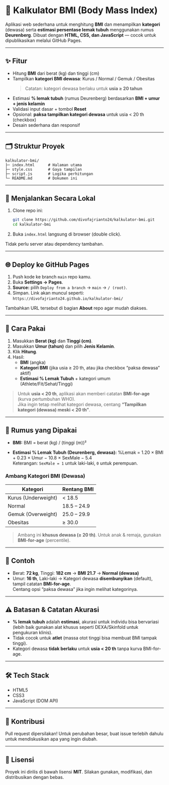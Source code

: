 # 🧮 Kalkulator BMI (Body Mass Index)

Aplikasi web sederhana untuk menghitung **BMI** dan menampilkan **kategori** (dewasa) serta **estimasi persentase lemak tubuh** menggunakan rumus **Deurenberg**. Dibuat dengan **HTML, CSS, dan JavaScript** — cocok untuk dipublikasikan melalui GitHub Pages.

---

## ✨ Fitur

- Hitung **BMI** dari berat (kg) dan tinggi (cm)
- Tampilkan **kategori BMI dewasa**: Kurus / Normal / Gemuk / Obesitas  
  > Catatan: kategori dewasa berlaku untuk **usia ≥ 20 tahun**
- Estimasi **% lemak tubuh** (rumus Deurenberg) berdasarkan **BMI + umur + jenis kelamin**
- Validasi input dasar + tombol **Reset**
- Opsional: **paksa tampilkan kategori dewasa** untuk usia < 20 th (checkbox)
- Desain sederhana dan responsif

---

## 🗂 Struktur Proyek

```
kalkulator-bmi/
├─ index.html      # Halaman utama
├─ style.css       # Gaya tampilan
├─ script.js       # Logika perhitungan
└─ README.md       # Dokumen ini
```

---

## 🚀 Menjalankan Secara Lokal

1. Clone repo ini:
   ```bash
   git clone https://github.com/divofajrianto24/kalkulator-bmi.git
   cd kalkulator-bmi
   ```
2. Buka `index.html` langsung di browser (double click).

Tidak perlu server atau dependency tambahan.

---

## 🌐 Deploy ke GitHub Pages

1. Push kode ke branch `main` repo kamu.
2. Buka **Settings → Pages**.
3. **Source:** pilih `Deploy from a branch` → `main` → `/ (root)`.
4. Simpan. Link akan muncul seperti:  
   `https://divofajrianto24.github.io/kalkulator-bmi/`

Tambahkan URL tersebut di bagian **About** repo agar mudah diakses.

---

## 🧠 Cara Pakai

1. Masukkan **Berat (kg)** dan **Tinggi (cm)**.
2. Masukkan **Umur (tahun)** dan pilih **Jenis Kelamin**.
3. Klik **Hitung**.
4. Hasil:
   - **BMI** (angka)
   - **Kategori BMI** (jika usia ≥ 20 th, atau jika checkbox “paksa dewasa” aktif)
   - **Estimasi % Lemak Tubuh** + kategori umum (Athlete/Fit/Sehat/Tinggi)

> Untuk **usia < 20 th**, aplikasi akan memberi catatan **BMI-for-age** (kurva pertumbuhan WHO).  
> Jika ingin tetap melihat kategori dewasa, centang **“Tampilkan kategori (dewasa) meski < 20 th”**.

---

## 🧮 Rumus yang Dipakai

- **BMI:**
  BMI = berat (kg) / (tinggi (m))²

- **Estimasi % Lemak Tubuh (Deurenberg, dewasa):**
  %Lemak = 1.20 × BMI + 0.23 × Umur − 10.8 × SexMale − 5.4  
  Keterangan: `SexMale = 1` untuk laki-laki, `0` untuk perempuan.

### Ambang Kategori BMI (Dewasa)

| Kategori | Rentang BMI |
|---------|--------------|
| Kurus (Underweight) | < 18.5 |
| Normal | 18.5 – 24.9 |
| Gemuk (Overweight) | 25.0 – 29.9 |
| Obesitas | ≥ 30.0 |

> Ambang ini **khusus dewasa (≥ 20 th)**. Untuk anak & remaja, gunakan **BMI-for-age** (percentile).

---

## 🎯 Contoh

- Berat: **72 kg**, Tinggi: **182 cm** → **BMI 21.7** → **Normal (dewasa)**  
- Umur: **16 th**, Laki-laki → Kategori dewasa **disembunyikan** (default), tampil catatan **BMI-for-age**.  
  Centang opsi “paksa dewasa” jika ingin melihat kategorinya.

---

## ⚠️ Batasan & Catatan Akurasi

- **% lemak tubuh** adalah **estimasi**, akurasi untuk individu bisa bervariasi (lebih baik gunakan alat khusus seperti DEXA/Skinfold untuk pengukuran klinis).
- Tidak cocok untuk **atlet** (massa otot tinggi bisa membuat BMI tampak tinggi).
- Kategori dewasa **tidak berlaku** untuk **usia < 20 th** tanpa kurva BMI-for-age.

---

## 🛠️ Tech Stack

- HTML5
- CSS3
- JavaScript (DOM API)

---

## 🤝 Kontribusi

Pull request dipersilakan! Untuk perubahan besar, buat issue terlebih dahulu untuk mendiskusikan apa yang ingin diubah.

---

## 📄 Lisensi

Proyek ini dirilis di bawah lisensi **MIT**. Silakan gunakan, modifikasi, dan distribusikan dengan bebas.
